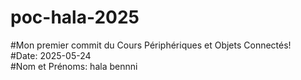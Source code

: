 # poc-hala-2025
#Mon premier commit du Cours Périphériques et Objets Connectés!  
#Date: 2025-05-24  
#Nom et Prénoms: hala bennni

